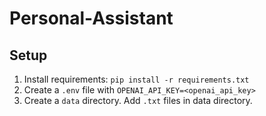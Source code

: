 # Personal-Assistant

## Setup
1. Install requirements: `pip install -r requirements.txt`
2. Create a `.env` file with `OPENAI_API_KEY=<openai_api_key>`
3. Create a `data` directory. Add `.txt` files in data directory.

